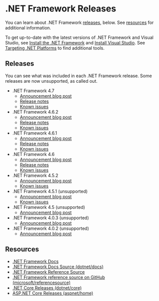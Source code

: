 # .NET Framework Releases

You can learn about .NET Framework [releases](#releases), below. See [resources](#resources) for additional information.

To get up-to-date with the latest versions of .NET Framework and Visual Studio, see [Install the .NET Framework](https://www.microsoft.com/net/framework/versions) and  [Install Visual Studio](https://www.visualstudio.com/vs/). See [Targeting .NET Platforms](https://www.microsoft.com/net/targeting) to find additional tools.

## Releases

You can see what was included in each .NET Framework release. Some releases are now unsupported, as called out.
- .NET Framework 4.7 
   - [Announcement blog post](https://go.microsoft.com/fwlink/?linkid=845636)
   - [Release notes](net47/README.md)
   - [Known issues](https://support.microsoft.com/en-us/help/4015088/known-issues-for-the-net-framework-4-7)
- .NET Framework 4.6.2 
   - [Announcement blog post](https://blogs.msdn.microsoft.com/dotnet/2016/08/02/announcing-net-framework-4-6-2/)
   - [Release notes](net462/README.md)
   - [Known issues](https://support.microsoft.com/en-us/help/3151796/known-issues-for-the-.net-framework-4.6.2)
- .NET Framework 4.6.1 
   - [Announcement blog post](https://blogs.msdn.microsoft.com/dotnet/2015/11/30/net-framework-4-6-1-is-now-available/)
   - [Release notes](net461)
   - [Known issues](https://support.microsoft.com/en-us/help/3102432/known-issues-for-the-.net-framework-4.6.1) 
- .NET Framework 4.6 
   - [Announcement blog post](https://blogs.msdn.microsoft.com/dotnet/2015/07/20/announcing-net-framework-4-6/)
   - [Release notes](net46) 
   - [Known issues](https://support.microsoft.com/en-us/help/3047761/known-issues-for-the-.net-framework-4.6)
- .NET Framework 4.5.2 
   - [Announcement blog post](https://blogs.msdn.microsoft.com/dotnet/2014/05/05/announcing-the-net-framework-4-5-2/)
   - [Known issues](https://support.microsoft.com/en-us/help/2962547/known-issues-for-the-.net-framework-4.5.2)
- .NET Framework 4.5.1 (unsupported)
   - [Announcement blog post](https://blogs.msdn.microsoft.com/dotnet/2013/10/17/net-framework-4-5-1-rtm-start-coding/)
   - [Known issues](https://support.microsoft.com/en-us/help/2890857/known-issues-for-the-.net-framework-4.5.1)
- .NET Framework 4.5 (unsupported)
   - [Announcement blog post](https://blogs.msdn.microsoft.com/dotnet/2012/08/15/announcing-the-release-of-net-framework-4-5-rtm-product-and-source-code/)
- .NET Framework 4.0.3 (unsupported)
   - [Announcement blog post](https://blogs.msdn.microsoft.com/dotnet/2012/03/05/update-4-0-3-for-the-microsoft-net-framework-4/)
- .NET Framework 4.0.2 (unsupported)
   - [Announcement blog post](https://blogs.msdn.microsoft.com/dotnet/2011/10/27/update-4-0-2-for-the-microsoft-net-framework-4/)

## Resources

- [.NET Framework Docs](https://docs.microsoft.com/dotnet) 
- [.NET Framework Docs Source (dotnet/docs)](https://github.com/dotnet/docs)
- [.NET Framework Reference Source](https://referencesource.microsoft.com/)
- [.NET Framework reference source on GitHub (microsoft/referencesource)](https://github.com/microsoft/referencesource)
- [.NET Core Releases (dotnet/core)](https://github.com/dotnet/core/blob/master/release-notes/README.md)
- [ASP.NET Core Releases (aspnet/home)](https://github.com/aspnet/Home/releases)